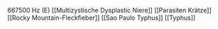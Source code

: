 667500 Hz (E)
[[Multizystische Dysplastic Niere]]
[[Parasiten Krätze]]
[[Rocky Mountain-Fleckfieber]]
[[Sao Paulo Typhus]]
[[Typhus]]